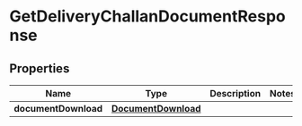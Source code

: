 
# GetDeliveryChallanDocumentResponse

## Properties
Name | Type | Description | Notes
------------ | ------------- | ------------- | -------------
**documentDownload** | [**DocumentDownload**](DocumentDownload.md) |  | 



